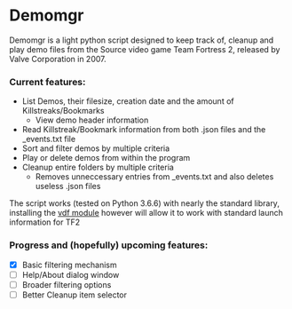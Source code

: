 # Demomgr
Demomgr is a light python script designed to keep track of, cleanup and play demo files from the Source video game Team Fortress 2, released by Valve Corporation in 2007.

### Current features:
* List Demos, their filesize, creation date and the amount of Killstreaks/Bookmarks
  * View demo header information
* Read Killstreak/Bookmark information from both .json files and the \_events.txt file
* Sort and filter demos by multiple criteria
* Play or delete demos from within the program
* Cleanup entire folders by multiple criteria
  * Removes unneccessary entries from \_events.txt and also deletes useless .json files

The script works (tested on Python 3.6.6) with nearly the standard library, installing the [vdf module]("https://pypi.org/project/vdf/") however will allow it to work with standard launch information for TF2

### Progress and (hopefully) upcoming features:
- [x] Basic filtering mechanism
- [ ] Help/About dialog window
- [ ] Broader filtering options
- [ ] Better Cleanup item selector
